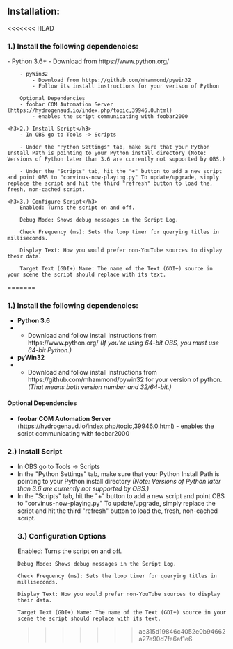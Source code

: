 <h2>Installation:</h2>
<<<<<<< HEAD
	<h3>1.) Install the following dependencies:</h3>
		- Python 3.6+
			- Download from https://www.python.org/

		- pyWin32
			- Download from https://github.com/mhammond/pywin32
			- Follow its install instructions for your verison of Python
			
		Optional Dependencies
		- foobar COM Automation Server (https://hydrogenaud.io/index.php/topic,39946.0.html)
			- enables the script communicating with foobar2000

	<h3>2.) Install Script</h3>
		- In OBS go to Tools -> Scripts

		- Under the "Python Settings" tab, make sure that your Python Install Path is pointing to your Python install directory (Note: Versions of Python later than 3.6 are currently not supported by OBS.)
		
		- Under the "Scripts" tab, hit the "+" button to add a new script and point OBS to "corvinus-now-playing.py" To update/upgrade, simply replace the script and hit the third "refresh" button to load the, fresh, non-cached script.
		
	<h3>3.) Configure Script</h3>
		Enabled: Turns the script on and off.
		
		Debug Mode: Shows debug messages in the Script Log.
		
		Check Frequency (ms): Sets the loop timer for querying titles in milliseconds.
		
		Display Text: How you would prefer non-YouTube sources to display their data.
		
		Target Text (GDI+) Name: The name of the Text (GDI+) source in your scene the script should replace with its text.
=======
<h3>1.) Install the following dependencies:</h3>
<ul>
	<li><b>Python 3.6</b></li>
	<li><ul><li>Download and follow install instructions from https://www.python.org/ <i>(If you're using 64-bit OBS, you must use 64-bit Python.)</i></li></ul></li>
	<li><b>pyWin32</b></li>
	<li><ul><li>Download and follow install instructions from https://github.com/mhammond/pywin32 for your version of python. <i>(That means both version number and 32/64-bit.)</i></li></ul></li>
	</ul>
	<h4>Optional Dependencies</h4>
	<ul>
	<li><b>foobar COM Automation Server</b> (https://hydrogenaud.io/index.php/topic,39946.0.html) - enables the script communicating with foobar2000</li>
	</ul>
<h3>2.) Install Script</h3>
	<ul>
	<li>In OBS go to Tools -> Scripts</li>
	<li>In the "Python Settings" tab, make sure that your Python Install Path is pointing to your Python install directory <i>(Note: Versions of Python later than 3.6 are currently not supported by OBS.)</i></li>
	<li>In the "Scripts" tab, hit the "+" button to add a new script and point OBS to "corvinus-now-playing.py" To update/upgrade, simply replace the script and hit the third "refresh" button to load the, fresh, non-cached script.</li>
<h3>3.) Configuration Options</h3>
	Enabled: Turns the script on and off.
		
	Debug Mode: Shows debug messages in the Script Log.
		
	Check Frequency (ms): Sets the loop timer for querying titles in milliseconds.
		
	Display Text: How you would prefer non-YouTube sources to display their data.
		
	Target Text (GDI+) Name: The name of the Text (GDI+) source in your scene the script should replace with its text.
>>>>>>> ae315d19846c4052e0b94662a27e90d7fe6af1e6
